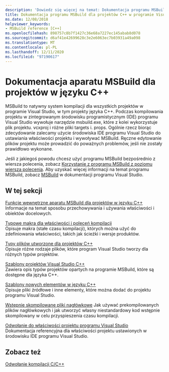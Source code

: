 ```yaml
---
description: 'Dowiedz się więcej na temat: Dokumentacja programu MSBuild dla projektów języka C++'
title: Dokumentacja programu MSBuild dla projektów C++ w programie Visual Studio
ms.date: 12/08/2018
helpviewer_keywords:
- MSBuild reference [C++]
ms.openlocfilehash: 898757c8b7f1427c36e68a7227ec145abab8d078
ms.sourcegitcommit: d6af41e42699628c3e2e6063ec7b03931a49a098
ms.translationtype: MT
ms.contentlocale: pl-PL
ms.lasthandoff: 12/11/2020
ms.locfileid: "97190617"
---
```

# <a name="msbuild-reference-for-c-projects"></a>Dokumentacja aparatu MSBuild dla projektów w języku C++

MSBuild to natywny system kompilacji dla wszystkich projektów w programie Visual Studio, w tym projekty języka C++. Podczas kompilowania projektu w zintegrowanym środowisku programistycznym (IDE) programu Visual Studio wywołuje narzędzie msbuild.exe, które z kolei wykorzystuje plik projektu. vcxproj i różne pliki targets i. props. Ogólnie rzecz biorąc zdecydowanie zalecamy użycie środowiska IDE programu Visual Studio do ustawiania właściwości projektu i wywoływać MSBuild. Ręczne edytowanie plików projektu może prowadzić do poważnych problemów, jeśli nie zostały prawidłowo wykonane.

Jeśli z jakiegoś powodu chcesz użyć programu MSBuild bezpośrednio z wiersza polecenia, zobacz [Korzystanie z programu MSBuild z poziomu wiersza polecenia](../msbuild-visual-cpp.md). Aby uzyskać więcej informacji na temat programu MSBuild, zobacz [MSBuild](/visualstudio/msbuild/msbuild) w dokumentacji programu Visual Studio.

## <a name="in-this-section"></a>W tej sekcji

[Funkcje wewnętrzne aparatu MSBuild dla projektów w języku C++](msbuild-visual-cpp-overview.md)<br/>
Informacje na temat sposobu przechowywania i używania właściwości i obiektów docelowych.

[Typowe makra dla właściwości i poleceń kompilacji](common-macros-for-build-commands-and-properties.md)<br/>
Opisuje makra (stałe czasu kompilacji), których można użyć do zdefiniowania właściwości, takich jak ścieżki i wersje produktów.

[Typy plików utworzone dla projektów C++](file-types-created-for-visual-cpp-projects.md)<br/>
Opisuje różne rodzaje plików, które program Visual Studio tworzy dla różnych typów projektów.

[Szablony projektów Visual Studio C++](visual-cpp-project-types.md)<br>
Zawiera opis typów projektów opartych na programie MSBuild, które są dostępne dla języka C++.

[Szablony nowych elementów w języku C++](using-visual-cpp-add-new-item-templates.md)<br>
Opisuje pliki źródłowe i inne elementy, które można dodać do projektu programu Visual Studio.

[Wstępnie skompilowane pliki nagłówkowe](../creating-precompiled-header-files.md) Jak używać prekompilowanych plików nagłówkowych i jak utworzyć własny niestandardowy kod wstępnie skompilowany w celu przyspieszenia czasu kompilacji.

[Odwołanie do właściwości projektu programu Visual Studio](property-pages-visual-cpp.md)<br/>
Dokumentacja referencyjna dla właściwości projektu ustawionych w środowisku IDE programu Visual Studio.

## <a name="see-also"></a>Zobacz też

[Odwołanie kompilacji C/C++](c-cpp-building-reference.md)
